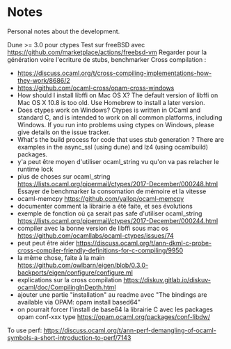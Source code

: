 # Notes

Personal notes about the development.

Dune >= 3.0 pour ctypes
Test sur freeBSD avec https://github.com/marketplace/actions/freebsd-vm
Regarder pour la génération voire l'ecriture de stubs, benchmarker
Cross compilation :
- https://discuss.ocaml.org/t/cross-compiling-implementations-how-they-work/8686/2
- https://github.com/ocaml-cross/opam-cross-windows
- How should I install libffi on Mac OS X?
The default version of libffi on Mac OS X 10.8 is too old. Use Homebrew to install a later version.
- Does ctypes work on Windows?
Ctypes is written in OCaml and standard C, and is intended to work on all common platforms, including Windows. If you run into problems using ctypes on Windows, please give details on the issue tracker.
- What's the build process for code that uses stub generation ?
There are examples in the async_ssl (using dune) and lz4 (using ocamlbuild) packages.
- y'a peut être moyen d'utiliser ocaml_string vu qu'on va pas relacher le runtime lock
- plus de choses sur ocaml_string https://lists.ocaml.org/pipermail/ctypes/2017-December/000248.html Essayer de benchmarker la consomation de mémoire et la vitesse
- ocaml-memcpy https://github.com/yallop/ocaml-memcpy
- documenter comment la librairie a été faite, et ses évolutions 
- exemple de fonction où ça serait pas safe d'utiliser ocaml_string https://lists.ocaml.org/pipermail/ctypes/2017-December/000244.html
- compiler avec la bonne version de libffi sous mac os https://github.com/ocamllabs/ocaml-ctypes/issues/74
- peut peut être aider https://discuss.ocaml.org/t/ann-dkml-c-probe-cross-compiler-friendly-definitions-for-c-compiling/9950
- la même chose, faite à la main https://github.com/owlbarn/eigen/blob/0.3.0-backports/eigen/configure/configure.ml
- explications sur la cross compilation https://diskuv.gitlab.io/diskuv-ocaml/doc/CompilingInDepth.html
- ajouter une partie "installation" au readme avec "The bindings are available via OPAM: opam install based64"
- on pourrait forcer l'install de base64 la librairie C avec les packages opam conf-xxx type https://opam.ocaml.org/packages/conf-libdw/


To use perf: https://discuss.ocaml.org/t/ann-perf-demangling-of-ocaml-symbols-a-short-introduction-to-perf/7143